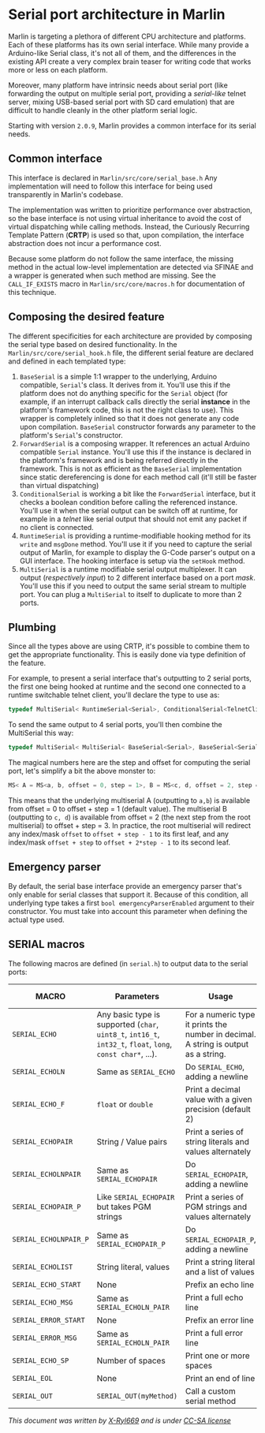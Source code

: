 # Serial port architecture in Marlin

Marlin is targeting a plethora of different CPU architecture and platforms. Each of these platforms has its own serial interface.
While many provide a Arduino-like Serial class, it's not all of them, and the differences in the existing API create a very complex brain teaser for writing code that works more or less on each platform.

Moreover, many platform have intrinsic needs about serial port (like forwarding the output on multiple serial port, providing a *serial-like* telnet server, mixing USB-based serial port with SD card emulation) that are difficult to handle cleanly in the other platform serial logic.

Starting with version `2.0.9`, Marlin provides a common interface for its serial needs.

## Common interface

This interface is declared in `Marlin/src/core/serial_base.h`
Any implementation will need to follow this interface for being used transparently in Marlin's codebase.

The implementation was written to prioritize performance over abstraction, so the base interface is not using virtual inheritance to avoid the cost of virtual dispatching while calling methods.
Instead, the Curiously Recurring Template Pattern (**CRTP**) is used so that, upon compilation, the interface abstraction does not incur a performance cost.

Because some platform do not follow the same interface, the missing method in the actual low-level implementation are detected via SFINAE and a wrapper is generated when such method are missing. See the `CALL_IF_EXISTS` macro in `Marlin/src/core/macros.h` for documentation of this technique.

## Composing the desired feature
The different specificities for each architecture are provided by composing the serial type based on desired functionality.
In the `Marlin/src/core/serial_hook.h` file, the different serial feature are declared and defined in each templated type:
1. `BaseSerial` is a simple 1:1 wrapper to the underlying, Arduino compatible, `Serial`'s class. It derives from it. You'll use this if the platform does not do anything specific for the `Serial` object (for example, if an interrupt callback calls directly the serial **instance** in the platform's framework code, this is not the right class to use). This wrapper is completely inlined so that it does not generate any code upon compilation. `BaseSerial` constructor forwards any parameter to the platform's `Serial`'s constructor.
2. `ForwardSerial` is a composing wrapper. It references an actual Arduino compatible `Serial` instance. You'll use this if the instance is declared in the platform's framework and is being referred directly in the framework. This is not as efficient as the `BaseSerial` implementation since static dereferencing is done for each method call (it'll still be faster than virtual dispatching)
3. `ConditionalSerial` is working a bit like the `ForwardSerial` interface, but it checks a boolean condition before calling the referenced instance. You'll use it when the serial output can be switch off at runtime, for example in a *telnet* like serial output that should not emit any packet if no client is connected.
4. `RuntimeSerial` is providing a runtime-modifiable hooking method for its `write` and `msgDone` method. You'll use it if you need to capture the serial output of Marlin, for example to display the G-Code parser's output on a GUI interface. The hooking interface is setup via the `setHook` method.
5. `MultiSerial` is a runtime modifiable serial output multiplexer. It can output (*respectively input*) to 2 different interface based on a port *mask*. You'll use this if you need to output the same serial stream to multiple port. You can plug a `MultiSerial` to itself to duplicate to more than 2 ports.

## Plumbing
Since all the types above are using CRTP, it's possible to combine them to get the appropriate functionality.
This is easily done via type definition of the feature.

For example, to present a serial interface that's outputting to 2 serial ports, the first one being hooked at runtime and the second one connected to a runtime switchable telnet client, you'll declare the type to use as:
```cpp
typedef MultiSerial< RuntimeSerial<Serial>, ConditionalSerial<TelnetClient> > Serial0Type;
```

To send the same output to 4 serial ports, you'll then combine the MultiSerial this way:
```cpp
typedef MultiSerial< MultiSerial< BaseSerial<Serial>, BaseSerial<Serial1> >, MultiSerial< BaseSerial<Serial2>, BaseSerial<Serial3>, 2, 1>, 0, 2> Serial0Type;
```
The magical numbers here are the step and offset for computing the serial port, let's simplify a bit the above monster to:
```cpp
MS< A = MS<a, b, offset = 0, step = 1>, B = MS<c, d, offset = 2, step = 1>, offset = 0, step = 2>
```
This means that the underlying multiserial A (outputting to `a,b`) is available from offset = 0 to offset + step = 1 (default value).
The multiserial B (outputting to `c, d`) is available from offset = 2 (the next step from the root multiserial) to offset + step = 3.
In practice, the root multiserial will redirect any index/mask `offset` to `offset + step - 1` to its first leaf, and any index/mask `offset + step` to `offset + 2*step - 1` to its second leaf.


## Emergency parser
By default, the serial base interface provide an emergency parser that's only enable for serial classes that support it.
Because of this condition, all underlying type takes a first `bool emergencyParserEnabled` argument to their constructor. You must take into account this parameter when defining the actual type used.

## SERIAL macros
The following macros are defined (in `serial.h`) to output data to the serial ports:

| MACRO | Parameters | Usage | Example | Expected output |
|-------|------------|-------|---------|-----------------|
| `SERIAL_ECHO` | Any basic type is supported (`char`, `uint8_t`, `int16_t`, `int32_t`, `float`, `long`, `const char*`, ...). | For a numeric type it prints the number in decimal. A string is output as a string. | `uint8_t a = 123; SERIAL_ECHO(a); SERIAL_CHAR(' '); SERIAL_ECHO(' '); ` | `123 32` |
| `SERIAL_ECHOLN` | Same as `SERIAL_ECHO` | Do `SERIAL_ECHO`, adding a newline | `int a = 456; SERIAL_ECHOLN(a);` | `456\n` |
| `SERIAL_ECHO_F` | `float` or `double` | Print a decimal value with a given precision (default 2) | `float a = 3.1415; SERIAL_ECHO_F(a); SERIAL_CHAR(' '); SERIAL_ECHO_F(a, 4);` | `3.14 3.1415`|
| `SERIAL_ECHOPAIR` | String / Value pairs | Print a series of string literals and values alternately | `SERIAL_ECHOPAIR("Bob", 34);` | `Bob34` |
| `SERIAL_ECHOLNPAIR` | Same as `SERIAL_ECHOPAIR` | Do `SERIAL_ECHOPAIR`, adding a newline | `SERIAL_ECHOPAIR("Alice", 56);` | `alice56` |
| `SERIAL_ECHOPAIR_P` | Like `SERIAL_ECHOPAIR` but takes PGM strings | Print a series of PGM strings and values alternately | `SERIAL_ECHOPAIR_P(GET_TEXT(MSG_HELLO), 123);` | `Hello123` |
| `SERIAL_ECHOLNPAIR_P` | Same as `SERIAL_ECHOPAIR_P` | Do `SERIAL_ECHOPAIR_P`, adding a newline | `SERIAL_ECHOLNPAIR_P(PSTR("Alice"), 78);` | `alice78\n` |
| `SERIAL_ECHOLIST` | String literal, values | Print a string literal and a list of values | `SERIAL_ECHOLIST("Key ", 1, 2, 3);` | `Key 1, 2, 3` |
| `SERIAL_ECHO_START` | None | Prefix an echo line | `SERIAL_ECHO_START();` | `echo:` |
| `SERIAL_ECHO_MSG` | Same as `SERIAL_ECHOLN_PAIR` | Print a full echo line | `SERIAL_ECHO_MSG("Count is ", count);` | `echo:Count is 3` |
| `SERIAL_ERROR_START`| None | Prefix an error line | `SERIAL_ERROR_START();` | `Error:` |
| `SERIAL_ERROR_MSG` | Same as `SERIAL_ECHOLN_PAIR` | Print a full error line | `SERIAL_ERROR_MSG("Not found");` | `Error:Not found` |
| `SERIAL_ECHO_SP` | Number of spaces | Print one or more spaces | `SERIAL_ECHO_SP(3)` | `   ` |
| `SERIAL_EOL` | None | Print an end of line | `SERIAL_EOL();` | `\n` |
| `SERIAL_OUT` | `SERIAL_OUT(myMethod)` | Call a custom serial method | `SERIAL_OUT(msgDone);` | ... |

*This document was written by [X-Ryl669](https://blog.cyril.by) and is under [CC-SA license](https://creativecommons.org/licenses/by-sa)*
